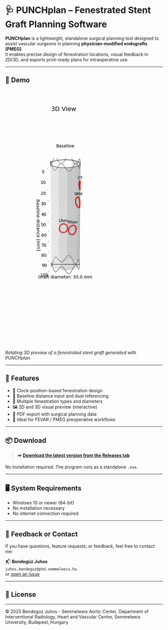# 🩺 PUNCHplan – Fenestrated Stent Graft Planning Software

**PUNCHplan** is a lightweight, standalone surgical planning tool designed to assist vascular surgeons in planning **physician-modified endografts (PMEG)**.  
It enables precise design of fenestration locations, visual feedback in 2D/3D, and exports print-ready plans for intraoperative use.

---

## 🎥 Demo

![3D Model Preview](./media/punchplan_demo.gif)

*Rotating 3D preview of a fenestrated stent graft generated with PUNCHplan.*

---

## 🚀 Features

- 🧭 Clock-position-based fenestration design
- 📏 Baseline distance input and dual referencing
- 🎯 Multiple fenestration types and diameters
- 🖼 2D and 3D visual preview (interactive)
- 📄 PDF export with surgical planning data
- 🧠 Ideal for FEVAR / PMEG preoperative workflows

---

## 📦 Download

> **➡️ [Download the latest version from the Releases tab](https://github.com/BenBalder/PUNCHplan/releases)**

No installation required. The program runs as a standalone `.exe`.

---

## 🖥 System Requirements

- Windows 10 or newer (64-bit)
- No installation necessary
- No internet connection required

---

## 📧 Feedback or Contact

If you have questions, feature requests, or feedback, feel free to contact me:

📬 **Bendegúz Juhos**  
`juhos.bendeguz@phd.semmelweis.hu`  
or [open an issue](https://github.com/BenBalder/PUNCHplan/issues)

---

## 📜 License



---

© 2025 Bendegúz Juhos - Semmelweis Aortic Center, Department of Interventional Radiology, Heart and Vascular Centre, Semmelweis University, Budapest, Hungary


